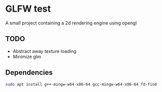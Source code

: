 # GLFW test

A small project containing a 2d rendering engine using opengl

## TODO

- Abstract away texture loading
- Minimize glm

## Dependencies

``` Bash
sudo apt install g++-mingw-w64-x86-64 gcc-mingw-w64-x86-64 fd-find
```
